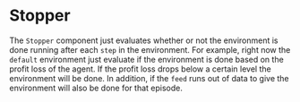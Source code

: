 # Stopper

The `Stopper` component just evaluates whether or not the environment is done running after each `step` in the environment. For example, right now the `default` environment just evaluate if the environment is done based on the profit loss of the agent. If the profit loss drops below a certain level the environment will be done. In addition, if the `feed` runs out of data to give the environment will also be done for that episode.
